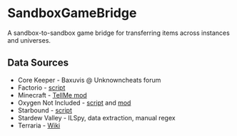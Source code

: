# SandboxGameBridge
A sandbox-to-sandbox game bridge for transferring items across instances and universes.

## Data Sources
- Core Keeper - Baxuvis @ Unknowncheats forum
- Factorio - [script](https://github.com/heinermann/SandboxGameBridge/tree/main/scripts/factorio_item_fluid_dump_1.0.0)
- Minecraft - [TellMe mod](https://www.curseforge.com/minecraft/mc-mods/tellme)
- Oxygen Not Included - [script](https://github.com/heinermann/SandboxGameBridge/blob/main/scripts/find_oni.py) and [mod](https://github.com/heinermann/ONI_Mods/tree/master/ItemDump)
- Starbound - [script](https://github.com/heinermann/SandboxGameBridge/blob/main/scripts/find_starbound.py)
- Stardew Valley - ILSpy, data extraction, manual regex
- Terraria - [Wiki](https://terraria.fandom.com/wiki/Item_IDs)
